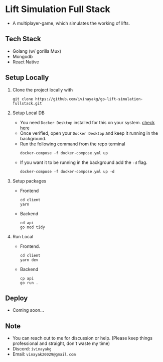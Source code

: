# Lift Simulation Full Stack
- A multiplayer-game, which simulates the working of lifts.

## Tech Stack
- Golang (w/ gorilla Mux)
- Mongodb
- React Native

## Setup Locally

1. Clone the project locally with
   ```
   git clone https://github.com/ivinayakg/go-lift-simulation-fullstack.git
   ```
   
2. Setup Local DB

   - You need `Docker Desktop` installed for this on your system. [check here](https://docs.docker.com/desktop/)
   - Once verified, open your `Docker Desktop` and keep it running in the background.
   - Run the following command from the repo terminal
     ```
     docker-compose -f docker-compose.yml up
     ```
   - If you want it to be running in the background add the `-d` flag.
     ```
     docker-compose -f docker-compose.yml up -d
     ```
     
3. Setup packages
   - Frontend
     ```
     cd client
     yarn
     ```
    - Backend
      ```
      cd api
      go mod tidy
      ```
4. Run Local
   - Frontend.
     ```
     cd client
     yarn dev
     ```
   - Backend
     ```
     cp api
     go run .
     ```



## Deploy

- Coming soon...


## Note

- You can reach out to me for discussion or help. (Please keep things professional and straight, don't waste my time)
- Discord: `ivinayakg`
- Email: `vinayak20029@gmail.com`
